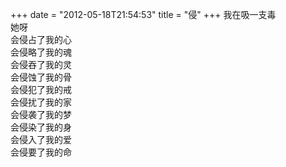 +++
date = "2012-05-18T21:54:53"
title = "侵"
+++
我在吸一支毒  
她呀  
会侵占了我的心  
会侵略了我的魂  
会侵吞了我的灵  
会侵蚀了我的骨  
会侵犯了我的戒  
会侵扰了我的家  
会侵袭了我的梦  
会侵染了我的身  
会侵入了我的爱  
会侵要了我的命  